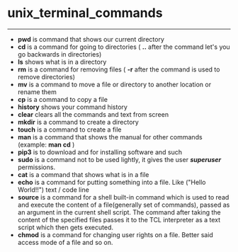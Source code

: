 # unix_terminal_commands
---
- **pwd** is command that shows our current directory
- **cd** is a command for going to directories ( **..** after the command let's you go backwards in directories)
- **ls** shows what is in a directory
- **rm** is a command for removing files ( **-r** after the command is used to remove directories)
- **mv** is a command to move a file or directory to another location or rename them
- **cp** is a command to copy a file
- **history** shows your command history
- **clear** clears all the commands and text from screen
- **mkdir** is a command to create a directory
- **touch** is a command to create a file
- **man** is a command that shows the manual for other commands (example: **man cd** )
- **pip3** is to download and for installing software and such
- **sudo** is a command not to be used lightly, it gives the user _**superuser**_ permissions.
- **cat** is a command that shows what is in a file
- **echo** is a command for putting something into a file. Like ("Hello World!!") text / code line
- **source** is a command for a shell built-in command which is used to read and execute the content of a file(generally set of commands), passed as an argument in the current shell script. The command after taking the content of the specified files passes it to the TCL interpreter as a text script which then gets executed.
- **chmod** is a command for changing user rights on a file. Better said access mode of a file and so on.
